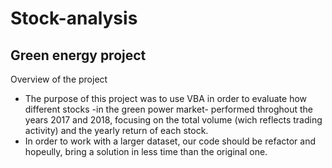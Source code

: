 # Stock-analysis
## Green energy project

Overview of the project
 - The purpose of this project was to use VBA in order to evaluate how different stocks -in the green power market- performed throghout the years 2017 and 2018, focusing on the total volume (wich reflects trading activity) and the yearly return of each stock.
 - In order to work with a larger dataset, our code should be refactor and hopeully, bring a solution in less time than the original one.


